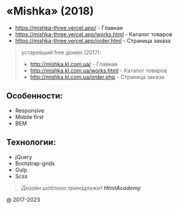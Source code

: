 # «Mishka» (2018)

 * https://mishka-three.vercel.app/ - Главная
 * https://mishka-three.vercel.app/works.html - Каталог товаров
 * https://mishka-three.vercel.app/order.html - Страница заказа

 > устаревший free домен (2017): 
 >* http://mishka.kl.com.ua/ - Главная
 >* http://mishka.kl.com.ua/works.html - Каталог товаров
 >* http://mishka.kl.com.ua/order.php - Страница заказа

## Особенности:
 * Responsive
 * Mobile first
 * BEM
 
## Технологии:
 * jQuery
 * Bootstrap-grids
 * Gulp
 * Scss

> *Дизайн шаблона принадлежит ***HtmlAcademy****

@ 2017-2023
